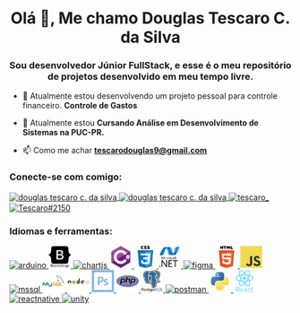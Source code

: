 <h1 align="center">Olá 👋, Me chamo Douglas Tescaro C. da Silva</h1>
<h3 align="center">Sou desenvolvedor Júnior FullStack, e esse é o meu repositório de projetos desenvolvido em meu tempo livre. </h3>

- 🔭 Atualmente estou desenvolvendo um projeto pessoal para controle financeiro. **Controle de Gastos**

- 🌱 Atualmente estou **Cursando Análise em Desenvolvimento de Sistemas na PUC-PR.**

- 📫 Como me achar **tescarodouglas9@gmail.com**

<h3 align="left">Conecte-se com comigo:</h3>

<p align="left">

<a href="https://linkedin.com/in/douglas tescaro" target="blank">
  <img align="center" src="https://raw.githubusercontent.com/rahuldkjain/github-profile-readme-generator/master/src/images/icons/Social/linked-in-alt.svg" alt="douglas tescaro c. da silva" height="30" width="40" />
</a>

<a href="https://instagram .com/tescaro_" target="blank">
  <img align="center" src="https://raw.githubusercontent.com/rahuldkjain/github-profile-readme-generator/master/src/images/icons/Social/facebook.svg" alt="douglas tescaro c. da silva" height="30" width="40" />
</a> 

<a href="https://instagram .com/tescaro_" target="blank">
  <img align="center" src="https://raw.githubusercontent.com/rahuldkjain/github-profile-readme-generator/master/src/images/icons/Social/instagram.svg" alt="tescaro_" height="30" width ="40" />
</a>

<a href="https://discord.gg/Tescaro#2150" target="blank">
  <img align="center" src="https://raw.githubusercontent.com/rahuldkjain/github-profile-readme-generator/master/src/images/icons/Social/discord.svg" alt="Tescaro#2150" height="30" width="40" />
</a>

</p> 

<h3 align="left">Idiomas e ferramentas:</h3> 

<p align="left"> <a href="https://www.arduino.cc/" target="_blank" rel="noreferrer"> 
  <img src="https://cdn.worldvectorlogo.com/logos/arduino-1.svg" alt="arduino" width="40" height="40"/> </a> <a href="https://getbootstrap.com" target="_blank" rel=" noreferrer"> 
  <img src="https://raw.githubusercontent.com/devicons/devicon/master/icons/bootstrap/bootstrap-plain-wordmark.svg" alt="bootstrap" width="40" height="40 "/> </a> <a href="https://www.chartjs.org" target="_blank" rel="noreferrer"> 
  <img src="https://www.chartjs.org/media/logo-title.svg" alt="chartjs" width="40" height="40"/> </a> <a href="https://www.w3schools.com/cs/" target ="_blank" rel="noreferrer"> 
  <img src="https://raw.githubusercontent.com/devicons/devicon/master/icons/csharp/csharp-original.svg" alt="csharp" width="40 " height="40"/> </a> <a href="https://www.w3schools.com/css/" target="_blank" rel="noreferrer"> 
  <img src="https://raw.githubusercontent.com/devicons/devicon/master/icons/css3/css3-original-wordmark.svg" alt="css3" width="40" height="40"/> </a> <a href=" https://dotnet.microsoft.com/" target="_blank" rel="noreferrer"> 
  <img src="https://raw.githubusercontent.com/devicons/devicon/master/icons/dot-net/dot-net-original-wordmark.svg" alt="dotnet" width="40" height="40"/> </a> <a href="https://www.figma.com/" target="_blank" rel ="noreferrer"> 
  <img src="https://www.vectorlogo.zone/logos/figma/figma-icon.svg" alt="figma" width="40" height="40"/> </a > <a href="https://www.w3.org/html/" target="_blank" rel="noreferrer"> 
  <img src="https://raw.githubusercontent.com/devicons/devicon/master/icons/html5/html5-original-wordmark.svg" alt="html5" width="40" height="40"/> </a> <a href="https://developer.mozilla.org/en-US/docs/Web/JavaScript" target= "_blank" rel="noreferrer"> 
  <img src="https://raw.githubusercontent.com/devicons/devicon/master/icons/javascript/javascript-original.svg" alt="javascript" width="40" height="40"/> </a> <a href="https://www.microsoft.com/en-us/sql-server" target="_blank" rel="noreferrer"> 
  <img src=" https://www.svgrepo.com/show/303229/microsoft-sql-server-logo.svg" alt="mssql" width="40" height="40"/> </a> <a href=" https://www.mysql.com/" target="_blank" rel="noreferrer"> 
  <img src="https://raw.githubusercontent.com/devicons/devicon/master/icons/mysql/mysql-original-wordmark.svg" alt ="mysql" width="40" height="40"/> </a> <a href="https://nodejs.org" target="_blank" rel="noreferrer"> 
  <img src="https://raw.githubusercontent.com/devicons/devicon/master/icons/nodejs/nodejs-original-wordmark.svg" alt="nodejs" width="40" height="40"/> </a> <a href="https://www.photoshop.com/en" target="_blank" rel="noreferrer"> 
  <img src="https://raw.githubusercontent.com/devicons/devicon/master/icons/photoshop/photoshop-line.svg" alt="photoshop" width="40" height="40"/> </a> <a href="https://www. php.net" target="_blank" rel="noreferrer"> 
  <img src="https://raw.githubusercontent.com/devicons/devicon/master/icons/php/php-original.svg" alt="php " width="40" height="40"/> </a> <a href="https://www.postgresql.org" target="_blank" rel="noreferrer"> 
  <img src="https://raw.githubusercontent.com/devicons/devicon/master/icons/postgresql/postgresql-original-wordmark.svg" alt="postgresql" width="40" height="40"/> </a><a href="https://postman.com" target="_blank" rel="noreferrer"> 
  <img src="https://www.vectorlogo.zone/logos/getpostman/getpostman-icon.svg" alt ="postman" width="40" height="40"/> </a> <a href="https://www.python.org" target="_blank" rel="noreferrer"> 
  <img src="https://raw.githubusercontent.com/devicons/devicon/master/icons/python/python-original.svg" alt="python" width="40" height="40"/> </a> <a href="https://reactjs.org/" target="_blank" rel="noreferrer"> 
  <img src="https://raw.githubusercontent.com/devicons/devicon/master/icons/react/react-original-wordmark.svg" alt="react" width="40" height="40"/> </a> <a href="https:// reactnative.dev/" target="_blank" rel="noreferrer"> 
  <img src="https://reactnative.dev/img/header_logo.svg" alt="reactnative" width="40" height="40" /> </a> <a href="https://unity.com/" target="_blank" rel="noreferrer"> 
  <img src="https://www.vectorlogo.zone/logos/unity3d/unity3d-icon.svg" alt="unity" width="40" height="40"/> </a> </p></a> <a href="https://reactnative.dev/" target="_blank" rel="noreferrer"> 
</p>
